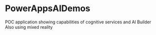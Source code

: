 # PowerAppsAIDemos
POC application showing capabilities of cognitive services and AI Builder Also using mixed reality
